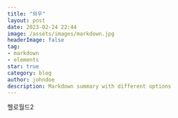 ```yaml
---
title: "와우"
layout: post
date: 2023-02-24 22:44
image: /assets/images/markdown.jpg
headerImage: false
tag:
- markdown
- elements
star: true
category: blog
author: johndoe
description: Markdown summary with different options
---
```



헬로월드2